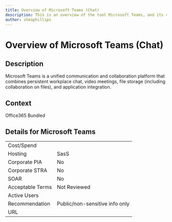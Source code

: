 ```yaml
---
title: Overview of Microsoft Teams (Chat)
description: This is an overview of the tool Microsoft Teams, and its current status  within BC Gov.
author: sheaphillips
---
```


# Overview of Microsoft Teams (Chat)

## Description
Microsoft Teams is a unified communication and collaboration platform that combines persistent workplace chat, video meetings, file storage (including collaboration on files), and application integration.

## Context
Office365 Bundled

##  Details for Microsoft Teams

|   |   |
|---|---|
|Cost/Spend   |   |
|Hosting   | SasS  |
|Corporate PIA   | No  |
|Corporate STRA   | No   |
|SOAR   | No  |
|Acceptable Terms   | Not Reviewed  |
|Active Users   |   |
|Recommendation   |  Public/non-sensitive info only |
|URL   |   |
